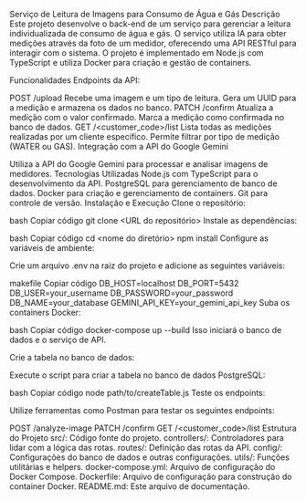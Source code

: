 Serviço de Leitura de Imagens para Consumo de Água e Gás
Descrição
Este projeto desenvolve o back-end de um serviço para gerenciar a leitura individualizada de consumo de água e gás. O serviço utiliza IA para obter medições através da foto de um medidor, oferecendo uma API RESTful para interagir com o sistema. O projeto é implementado em Node.js com TypeScript e utiliza Docker para criação e gestão de containers.

Funcionalidades
Endpoints da API:

POST /upload
Recebe uma imagem e um tipo de leitura.
Gera um UUID para a medição e armazena os dados no banco.
PATCH /confirm
Atualiza a medição com o valor confirmado.
Marca a medição como confirmada no banco de dados.
GET /<customer_code>/list
Lista todas as medições realizadas por um cliente específico.
Permite filtrar por tipo de medição (WATER ou GAS).
Integração com a API do Google Gemini

Utiliza a API do Google Gemini para processar e analisar imagens de medidores.
Tecnologias Utilizadas
Node.js com TypeScript para o desenvolvimento da API.
PostgreSQL para gerenciamento de banco de dados.
Docker para criação e gerenciamento de containers.
Git para controle de versão.
Instalação e Execução
Clone o repositório:

bash
Copiar código
git clone <URL do repositório>
Instale as dependências:

bash
Copiar código
cd <nome do diretório>
npm install
Configure as variáveis de ambiente:

Crie um arquivo .env na raiz do projeto e adicione as seguintes variáveis:

makefile
Copiar código
DB_HOST=localhost
DB_PORT=5432
DB_USER=your_username
DB_PASSWORD=your_password
DB_NAME=your_database
GEMINI_API_KEY=your_gemini_api_key
Suba os containers Docker:

bash
Copiar código
docker-compose up --build
Isso iniciará o banco de dados e o serviço de API.

Crie a tabela no banco de dados:

Execute o script para criar a tabela no banco de dados PostgreSQL:

bash
Copiar código
node path/to/createTable.js
Teste os endpoints:

Utilize ferramentas como Postman para testar os seguintes endpoints:

POST /analyze-image
PATCH /confirm
GET /<customer_code>/list
Estrutura do Projeto
src/: Código fonte do projeto.
controllers/: Controladores para lidar com a lógica das rotas.
routes/: Definição das rotas da API.
config/: Configurações do banco de dados e outras configurações.
utils/: Funções utilitárias e helpers.
docker-compose.yml: Arquivo de configuração do Docker Compose.
Dockerfile: Arquivo de configuração para construção do container Docker.
README.md: Este arquivo de documentação.
